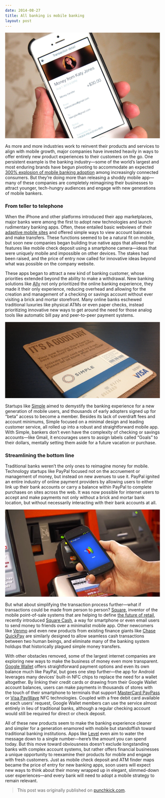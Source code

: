 ```yaml
---
date: 2014-08-27
title: All banking is mobile banking
layout: post
---
```

![](/assets/google-wallet-iphone.jpg)

As more and more industries work to reinvent their products and services to align with mobile growth, major companies have invested heavily in ways to offer entirely new product experiences to their customers on the go. One persistent example is the banking industry—some of the world’s largest and most enduring brands have begun pivoting to accommodate an expected [300% explosion of mobile banking adoption]([http://www.americanbanker.com/issues/177_243/mobile-banking-will-grow-300-percent-over-the-next-four-years-aite-1055318-1.html](http://www.americanbanker.com/issues/177_243/mobile-banking-will-grow-300-percent-over-the-next-four-years-aite-1055318-1.html)) among increasingly connected consumers. But they’re doing more than releasing a shoddy mobile app—many of these companies are completely reimagining their businesses to attract younger, tech-hungry audiences and engage with new generations of mobile bankers.

### From teller to telephone

When the iPhone and other platforms introduced their app marketplaces, major banks were among the first to adopt new technologies and launch rudimentary banking apps. Often, these entailed basic webviews of their [adaptive mobile sites]([http://www.punchkickinteractive.com/blog/2014/08/25/what-are-responsive-adaptive-web-design](http://www.punchkickinteractive.com/blog/2014/08/25/what-are-responsive-adaptive-web-design)) and offered simple ways to view account balances and make transfers. These functions seemed to be a natural fit on mobile, but soon new companies began building true native apps that allowed for features like mobile check deposit using a smartphone camera—ideas that were uniquely mobile and impossible on other devices. The stakes had been raised, and the price of entry now called for innovative ideas beyond what was possible on the company website.

These apps began to attract a new kind of banking customer, whose priorities extended beyond the ability to make a withdrawal. New banking solutions like [Ally]([http://www.ally.com/](http://www.ally.com/)) not only prioritized the online banking experience, they made it their only experience, reducing overhead and allowing for the creation and management of a checking or savings account without ever visiting a brick and mortar storefront. Many online banks eschewed traditional luxuries like physical ATMs or even paper checks, instead prioritizing innovative new ways to get around the need for those analog tools like automatic bill pay and peer-to-peer payment systems.

![](/assets/simple-bank.jpg)

Startups like [Simple]([https://www.simple.com/](https://www.simple.com/)) aimed to demystify the banking experience for a new generation of mobile users, and thousands of early adopters signed up for “beta” access to become a member. Besides its lack of overdraft fees and account minimums, Simple focused on a minimal design and leading customer service, all rolled up into a robust and straightforward mobile app. With Simple, bankers don’t even have the complexity of checking or savings accounts—like Gmail, it encourages users to assign labels called “Goals” to their dollars, mentally setting them aside for a future vacation or purchase.

### Streamlining the bottom line

Traditional banks weren’t the only ones to reimagine money for mobile. Technology startups like PayPal focused not on the accruement or management of money, but instead on new avenues to use it. PayPal ignited an entire industry of online payment providers by allowing users to either link up their bank accounts or carry a balance within PayPal to complete purchases on sites across the web. It was now possible for internet users to accept and make payments not only without a brick and mortar bank location, but without necessarily interacting with their bank accounts at all.

![](/assets/google-wallet-contactless.jpg)

But what about simplifying the transaction process further—what if transactions could be made from person to person? [Square]([http://www.squareup.com](http://www.squareup.com)), inventor of the mobile point-of-sale systems that are helping to define [the future of retail]([http://www.punchkickinteractive.com/blog/2014/08/18/what-does-the-retailer-of-the-future-look-like](http://www.punchkickinteractive.com/blog/2014/08/18/what-does-the-retailer-of-the-future-look-like)), recently introduced [Square Cash]([https://square.com/cash](https://square.com/cash)), a way for smartphone or even email users to send money to friends over a minimalist mobile app. Other newcomers like [Venmo]([https://venmo.com/](https://venmo.com/)) and even new products from existing finance giants like [Chase QuickPay]([https://www.chase.com/online-banking/quickpay](https://www.chase.com/online-banking/quickpay)) are similarly designed to allow seamless cash transactions between two human beings, and eliminate many of the banking system holdups that historically plagued simple money transfers.

With other obstacles removed, some of the largest internet companies are exploring new ways to make the business of money even more transparent. [Google Wallet]([http://www.google.com/wallet](http://www.google.com/wallet)) offers straightforward payment options and even its own balance much like PayPal, but goes one step further—the app for Android leverages many devices’ built-in NFC chips to replace the need for a wallet altogether. By linking their credit cards or drawing from their Google Wallet account balances, users can make payments in thousands of stores with the touch of their smartphone to terminals that support [MasterCard PayPass]([http://www.mastercard.us/paypass.html](http://www.mastercard.us/paypass.html)) or [Visa PayWave]([http://usa.visa.com/personal/security/card-technology/visa-paywave.jsp](http://usa.visa.com/personal/security/card-technology/visa-paywave.jsp)) NFC technologies. Coupled with a free debit card available at each users’ request, Google Wallet members can use the service almost entirely in lieu of traditional banks, although a regular checking account would still be required for direct or check deposit.

All of these new products seem to make the banking experience cleaner and simpler for a generation enamored with mobile but standoffish toward traditional banking institutions. Apps like [Level]([https://levelmoney.com/](https://levelmoney.com/)) even aim to water the message down to a single number—here’s the amount you can spend today. But this move toward obviousness doesn’t exclude longstanding banks with complex account systems, but rather offers financial businesses a unique opportunity to reexamine their products for mobile and engage with fresh customers. Just as mobile check deposit and ATM finder maps became the price of entry for new banking apps, soon users will expect new ways to think about their money wrapped up in elegant, slimmed-down user experiences—and every bank will need to adopt a mobile strategy to remain relevant.

> This post was originally published on [punchkick.com](https://www.punchkick.com/blog/2014/08/27/reinvent-banking-experience-win-mobile).